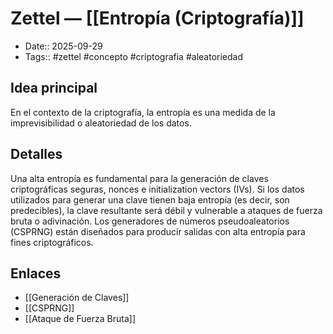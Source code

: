 # Zettel — [[Entropía (Criptografía)]]

- Date:: 2025-09-29
- Tags:: #zettel #concepto #criptografia #aleatoriedad

## Idea principal
En el contexto de la criptografía, la entropía es una medida de la imprevisibilidad o aleatoriedad de los datos. 

## Detalles
Una alta entropía es fundamental para la generación de claves criptográficas seguras, nonces e initialization vectors (IVs). Si los datos utilizados para generar una clave tienen baja entropía (es decir, son predecibles), la clave resultante será débil y vulnerable a ataques de fuerza bruta o adivinación. Los generadores de números pseudoaleatorios (CSPRNG) están diseñados para producir salidas con alta entropía para fines criptográficos.

## Enlaces
- [[Generación de Claves]]
- [[CSPRNG]]
- [[Ataque de Fuerza Bruta]]